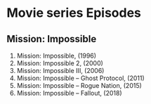 # Movie series Episodes

## Mission: Impossible
1. Mission: Impossible, (1996)
1. Mission: Impossible 2, (2000)
1. Mission: Impossible III, (2006)
1. Mission: Impossible – Ghost Protocol, (2011)
1. Mission: Impossible – Rogue Nation, (2015)
1. Mission: Impossible – Fallout, (2018)

